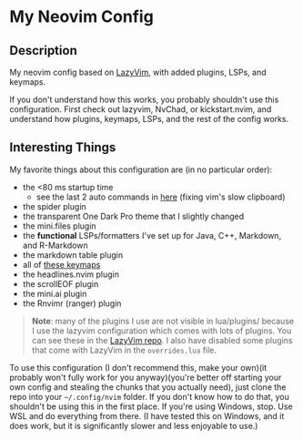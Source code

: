 # My Neovim Config

## Description

My neovim config based on [LazyVim](https://www.lazyvim.org), with added
plugins, LSPs, and keymaps.

If you don't understand how this works, you probably
shouldn't use this configuration. First check out lazyvim, NvChad, or
kickstart.nvim, and understand how plugins, keymaps, LSPs, and the rest of the
config works.

## Interesting Things

My favorite things about this configuration are (in no particular order):

- the <80 ms startup time
  - see the last 2 auto commands in [here](./lua/config/autocmds.lua) (fixing vim's slow clipboard)
- the spider plugin
- the transparent One Dark Pro theme that I slightly changed
- the mini.files plugin
- the **functional** LSPs/formatters I've set up for Java, C++, Markdown, and R-Markdown
- the markdown table plugin
- all of [these keymaps](lua/config/keymaps.lua)
- the headlines.nvim plugin
- the scrollEOF plugin
- the mini.ai plugin
- the Rnvimr (ranger) plugin

> **Note**: many of the plugins I use are not visible in lua/plugins/ because I
> use the lazyvim configuration which comes with lots of plugins. You can see
> these in the [LazyVim repo](https://github.com/LazyVim/LazyVim). I also have
> disabled some plugins that come with LazyVim in the `overrides.lua` file.

To use this configuration (I don't recommend this, make your own)(it probably
won't fully work for you anyway)(you're better off starting your own config and
stealing the chunks that you actually need), just clone the repo into your
`~/.config/nvim` folder. If you don't know how to do that, you shouldn't be
using this in the first place. If you're using Windows, stop. Use WSL and do
everything from there. (I have tested this on Windows, and it does work, but it
is significantly slower and less enjoyable to use.)
